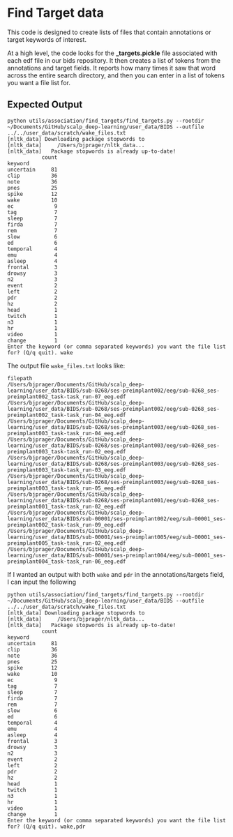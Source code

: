 # Find Target data

This code is designed to create lists of files that contain annotations or target keywords of interest.

At a high level, the code looks for the **_targets.pickle** file associated with each edf file in our bids repository. It then creates a list of tokens from the annotations and target fields. It reports how many times it saw that word across the entire search directory, and then you can enter in a list of tokens you want a file list for.

## Expected Output

```
python utils/association/find_targets/find_targets.py --rootdir ~/Documents/GitHub/scalp_deep-learning/user_data/BIDS --outfile ../../user_data/scratch/wake_files.txt
[nltk_data] Downloading package stopwords to
[nltk_data]     /Users/bjprager/nltk_data...
[nltk_data]   Package stopwords is already up-to-date!
           count
keyword         
uncertain     81
clip          36
note          36
pnes          25
spike         12
wake          10
ec             9
tag            7
sleep          7
firda          7
rem            7
slow           6
ed             6
temporal       4
emu            4
asleep         4
frontal        3
drowsy         3
n2             3
event          2
left           2
pdr            2
hz             2
head           1
twitch         1
n3             1
hr             1
video          1
change         1
Enter the keyword (or comma separated keywords) you want the file list for? (Q/q quit). wake
```

The output file `wake_files.txt` looks like:

```
filepath
/Users/bjprager/Documents/GitHub/scalp_deep-learning/user_data/BIDS/sub-0268/ses-preimplant002/eeg/sub-0268_ses-preimplant002_task-task_run-07_eeg.edf
/Users/bjprager/Documents/GitHub/scalp_deep-learning/user_data/BIDS/sub-0268/ses-preimplant002/eeg/sub-0268_ses-preimplant002_task-task_run-04_eeg.edf
/Users/bjprager/Documents/GitHub/scalp_deep-learning/user_data/BIDS/sub-0268/ses-preimplant003/eeg/sub-0268_ses-preimplant003_task-task_run-04_eeg.edf
/Users/bjprager/Documents/GitHub/scalp_deep-learning/user_data/BIDS/sub-0268/ses-preimplant003/eeg/sub-0268_ses-preimplant003_task-task_run-02_eeg.edf
/Users/bjprager/Documents/GitHub/scalp_deep-learning/user_data/BIDS/sub-0268/ses-preimplant003/eeg/sub-0268_ses-preimplant003_task-task_run-03_eeg.edf
/Users/bjprager/Documents/GitHub/scalp_deep-learning/user_data/BIDS/sub-0268/ses-preimplant003/eeg/sub-0268_ses-preimplant003_task-task_run-05_eeg.edf
/Users/bjprager/Documents/GitHub/scalp_deep-learning/user_data/BIDS/sub-0268/ses-preimplant001/eeg/sub-0268_ses-preimplant001_task-task_run-02_eeg.edf
/Users/bjprager/Documents/GitHub/scalp_deep-learning/user_data/BIDS/sub-00001/ses-preimplant002/eeg/sub-00001_ses-preimplant002_task-task_run-09_eeg.edf
/Users/bjprager/Documents/GitHub/scalp_deep-learning/user_data/BIDS/sub-00001/ses-preimplant005/eeg/sub-00001_ses-preimplant005_task-task_run-02_eeg.edf
/Users/bjprager/Documents/GitHub/scalp_deep-learning/user_data/BIDS/sub-00001/ses-preimplant004/eeg/sub-00001_ses-preimplant004_task-task_run-06_eeg.edf
```

If I wanted an output with both `wake` and `pdr` in the annotations/targets field, I can input the following

```
python utils/association/find_targets/find_targets.py --rootdir ~/Documents/GitHub/scalp_deep-learning/user_data/BIDS --outfile ../../user_data/scratch/wake_files.txt
[nltk_data] Downloading package stopwords to
[nltk_data]     /Users/bjprager/nltk_data...
[nltk_data]   Package stopwords is already up-to-date!
           count
keyword         
uncertain     81
clip          36
note          36
pnes          25
spike         12
wake          10
ec             9
tag            7
sleep          7
firda          7
rem            7
slow           6
ed             6
temporal       4
emu            4
asleep         4
frontal        3
drowsy         3
n2             3
event          2
left           2
pdr            2
hz             2
head           1
twitch         1
n3             1
hr             1
video          1
change         1
Enter the keyword (or comma separated keywords) you want the file list for? (Q/q quit). wake,pdr
```